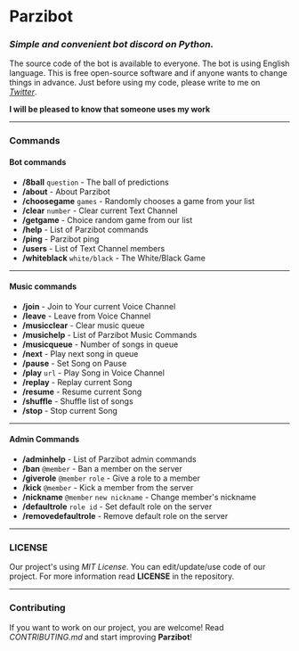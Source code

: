 # Parzibot

### _Simple and convenient bot discord on Python._

The source code of the bot is available to everyone. The bot is using English language. This is free open-source
software and if anyone wants to change things in advance. Just before using my code, please write to me
on _[Twitter](https://twitter.com/merive_)_.

**I will be pleased to know that someone uses my work**

___

### Commands

#### **Bot commands**

 - **/8ball** `question` - The ball of predictions
 - **/about** - About Parzibot
 - **/choosegame** `games` - Randomly chooses a game from your list
 - **/clear** `number` - Clear current Text Channel
 - **/getgame** - Choice random game from our list
 - **/help** - List of Parzibot commands
 - **/ping** - Parzibot ping
 - **/users** - List of Text Channel members
 - **/whiteblack** `white/black` - The White/Black Game

 ___

#### **Music commands**

 - **/join** - Join to Your current Voice Channel
 - **/leave** - Leave from Voice Channel
 - **/musicclear** - Clear music queue
 - **/musichelp** - List of Parzibot Music Commands
 - **/musicqueue** - Number of songs in queue
 - **/next** - Play next song in queue
 - **/pause** - Set Song on Pause
 - **/play** `url` - Play Song in Voice Channel
 - **/replay** - Replay current Song
 - **/resume** - Resume current Song
 - **/shuffle** - Shuffle list of songs
 - **/stop** - Stop current Song

 ___

#### **Admin Commands**

 - **/adminhelp** - List of Parzibot admin commands
 - **/ban** `@member` - Ban a member on the server
 - **/giverole** `@member` `role` - Give a role to a member
 - **/kick** `@member` - Kick a member from the server
 - **/nickname** `@member` `new nickname` - Change member's nickname
 - **/defaultrole** `role id` - Set default role on the server
 - **/removedefaultrole** - Remove default role on the server

___

### LICENSE

Our project's using _MIT License_. You can edit/update/use code of our project. For more information read
**LICENSE** in the repository.

___

### Contributing

If you want to work on our project, you are welcome! Read _CONTRIBUTING.md_ and start improving **Parzibot**!
